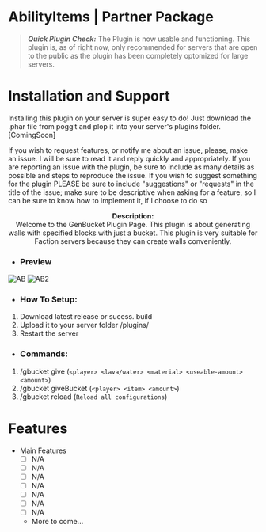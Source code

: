 # AbilityItems | Partner Package
> __*Quick Plugin Check:*__ The Plugin is now usable and functioning. This plugin is, as of right now, only recommended for servers that are open to the public as the plugin has been completely optomized for large servers.

# Installation and Support
Installing this plugin on your server is super easy to do! Just download the .phar file from poggit and plop it into your server's plugins folder. [ComingSoon]

If you wish to request features, or notify me about an issue, please, make an issue. I will be sure to read it and reply quickly and appropriately. If you are reporting an issue with the plugin, be sure to include as many details as possible and steps to reproduce the issue. If you wish to suggest something for the plugin PLEASE be sure to include "suggestions" or "requests" in the title of the issue; make sure to be descriptive when asking for a feature, so I can be sure to know how to implement it, if I choose to do so

<p align="center">
  <b>Description:</b><br>
Welcome to the GenBucket Plugin Page. This plugin is about generating walls with specified blocks with just a bucket. This plugin is very suitable for Faction servers because they can create walls conveniently.

- <h3>Preview</h3>
![AB](https://user-images.githubusercontent.com/62724481/175437067-c0fd2a0f-86fe-493d-9887-242971dc6756.png)
![AB2](https://user-images.githubusercontent.com/62724481/175437073-db3e4ecf-de45-439d-ab01-7cbe4925329f.png)

- <h3>How To Setup:</h3>
 1. Download latest release or sucess. build
 2. Upload it to your server folder /plugins/
 3. Restart the server

-  <h3>Commands:</h3>
1. /gbucket give (`<player> <lava/water> <material> <useable-amount> <amount>`)
2. /gbucket giveBucket (`<player> <item> <amount>`)
3. /gbucket reload (`Reload all configurations`)

# Features
- Main Features
  - [ ] N/A
  - [ ] N/A
  - [ ] N/A
  - [ ] N/A
  - [ ] N/A
  - [ ] N/A
  - [ ] N/A
  - More to come...
